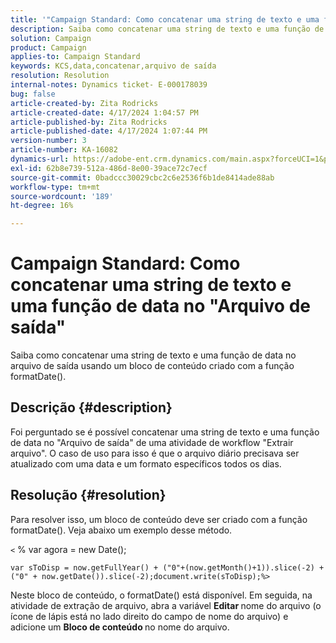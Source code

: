 ```yaml
---
title: '"Campaign Standard: Como concatenar uma string de texto e uma função de data no "Arquivo de saída""'
description: Saiba como concatenar uma string de texto e uma função de data no arquivo de saída
solution: Campaign
product: Campaign
applies-to: Campaign Standard
keywords: KCS,data,concatenar,arquivo de saída
resolution: Resolution
internal-notes: Dynamics ticket- E-000178039
bug: false
article-created-by: Zita Rodricks
article-created-date: 4/17/2024 1:04:57 PM
article-published-by: Zita Rodricks
article-published-date: 4/17/2024 1:07:44 PM
version-number: 3
article-number: KA-16082
dynamics-url: https://adobe-ent.crm.dynamics.com/main.aspx?forceUCI=1&pagetype=entityrecord&etn=knowledgearticle&id=32b2de13-bbfc-ee11-a1ff-6045bd0065b6
exl-id: 62b8e739-512a-486d-8e00-39ace72c7ecf
source-git-commit: 0badccc30029cbc2c6e2536f6b1de8414ade88ab
workflow-type: tm+mt
source-wordcount: '189'
ht-degree: 16%

---
```


# Campaign Standard: Como concatenar uma string de texto e uma função de data no &quot;Arquivo de saída&quot;


Saiba como concatenar uma string de texto e uma função de data no arquivo de saída usando um bloco de conteúdo criado com a função formatDate().

## Descrição {#description}


Foi perguntado se é possível concatenar uma string de texto e uma função de data no &quot;Arquivo de saída&quot; de uma atividade de workflow &quot;Extrair arquivo&quot;. O caso de uso para isso é que o arquivo diário precisava ser atualizado com uma data e um formato específicos todos os dias.


## Resolução {#resolution}


Para resolver isso, um bloco de conteúdo deve ser criado com a função formatDate(). Veja abaixo um exemplo desse método.

`<` % var agora = new Date();


```
var sToDisp = now.getFullYear() + ("0"+(now.getMonth()+1)).slice(-2) + ("0" + now.getDate()).slice(-2);document.write(sToDisp);%>
```


Neste bloco de conteúdo, o formatDate() está disponível. Em seguida, na atividade de extração de arquivo, abra a variável <b>Editar </b>nome do arquivo (o ícone de lápis está no lado direito do campo de nome do arquivo) e adicione um <b>Bloco de conteúdo </b>no nome do arquivo.
